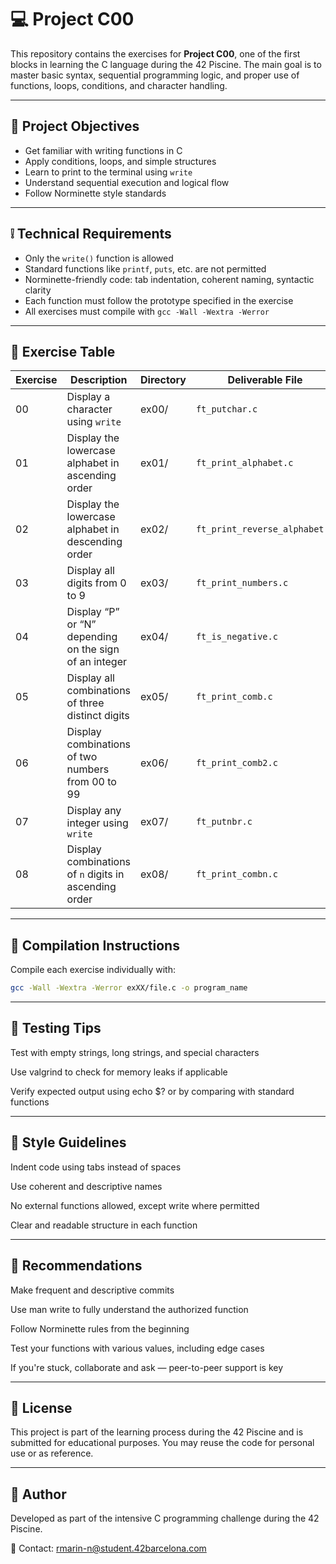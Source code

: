 # 💻 Project C00

This repository contains the exercises for **Project C00**, one of the first blocks in learning the C language during the 42 Piscine. The main goal is to master basic syntax, sequential programming logic, and proper use of functions, loops, conditions, and character handling.

---

## 🎯 Project Objectives

- Get familiar with writing functions in C  
- Apply conditions, loops, and simple structures  
- Learn to print to the terminal using `write`  
- Understand sequential execution and logical flow  
- Follow Norminette style standards

---

## ❕ Technical Requirements

- Only the `write()` function is allowed  
- Standard functions like `printf`, `puts`, etc. are not permitted  
- Norminette-friendly code: tab indentation, coherent naming, syntactic clarity  
- Each function must follow the prototype specified in the exercise  
- All exercises must compile with `gcc -Wall -Wextra -Werror`

---

## 📁 Exercise Table

| Exercise | Description                                                   | Directory | Deliverable File             |
|----------|---------------------------------------------------------------|-----------|-------------------------------|
| 00       | Display a character using `write`                             | ex00/     | `ft_putchar.c`                |
| 01       | Display the lowercase alphabet in ascending order             | ex01/     | `ft_print_alphabet.c`         |
| 02       | Display the lowercase alphabet in descending order            | ex02/     | `ft_print_reverse_alphabet.c` |
| 03       | Display all digits from 0 to 9                                | ex03/     | `ft_print_numbers.c`          |
| 04       | Display “P” or “N” depending on the sign of an integer        | ex04/     | `ft_is_negative.c`            |
| 05       | Display all combinations of three distinct digits             | ex05/     | `ft_print_comb.c`             |
| 06       | Display combinations of two numbers from 00 to 99             | ex06/     | `ft_print_comb2.c`            |
| 07       | Display any integer using `write`                             | ex07/     | `ft_putnbr.c`                 |
| 08       | Display combinations of `n` digits in ascending order         | ex08/     | `ft_print_combn.c`            |

---

## 🔧 Compilation Instructions

Compile each exercise individually with:

```bash
gcc -Wall -Wextra -Werror exXX/file.c -o program_name
```

---

## 🧪 Testing Tips
Test with empty strings, long strings, and special characters

Use valgrind to check for memory leaks if applicable

Verify expected output using echo $? or by comparing with standard functions


---

## 📐 Style Guidelines
Indent code using tabs instead of spaces

Use coherent and descriptive names

No external functions allowed, except write where permitted

Clear and readable structure in each function

---

## 📌 Recommendations
Make frequent and descriptive commits

Use man write to fully understand the authorized function

Follow Norminette rules from the beginning

Test your functions with various values, including edge cases

If you're stuck, collaborate and ask — peer-to-peer support is key

---

## 📜 License
This project is part of the learning process during the 42 Piscine and is submitted for educational purposes. You may reuse the code for personal use or as reference.

---

## 🙋 Author
Developed as part of the intensive C programming challenge during the 42 Piscine.

📧 Contact: rmarin-n@student.42barcelona.com
